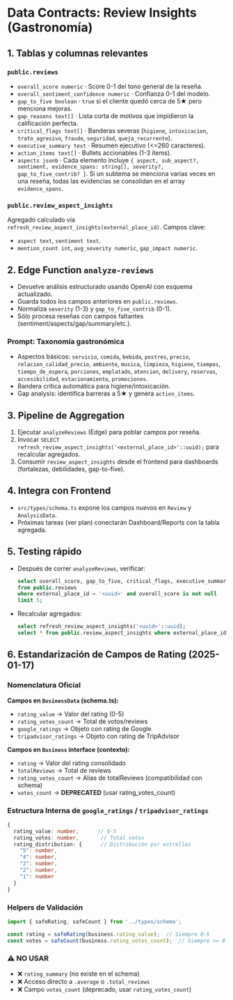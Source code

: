 # Data Contracts: Review Insights (Gastronomía)

## 1. Tablas y columnas relevantes

### `public.reviews`
- `overall_score numeric` · Score 0-1 del tono general de la reseña.
- `overall_sentiment_confidence numeric` · Confianza 0-1 del modelo.
- `gap_to_five boolean` · `true` si el cliente quedó cerca de 5★ pero menciona mejoras.
- `gap_reasons text[]` · Lista corta de motivos que impidieron la calificación perfecta.
- `critical_flags text[]` · Banderas severas (`higiene`, `intoxicacion`, `trato_agresivo`, `fraude`, `seguridad`, `queja_recurrente`).
- `executive_summary text` · Resumen ejecutivo (<=260 caracteres).
- `action_items text[]` · Bullets accionables (1-3 ítems).
- `aspects jsonb` · Cada elemento incluye `{ aspect, sub_aspect?, sentiment, evidence_spans: string[], severity?, gap_to_five_contrib? }`. Si un subtema se menciona varias veces en una reseña, todas las evidencias se consolidan en el array `evidence_spans`.

### `public.review_aspect_insights`
Agregado calculado vía `refresh_review_aspect_insights(external_place_id)`.
Campos clave:
- `aspect text`, `sentiment text`.
- `mention_count int`, `avg_severity numeric`, `gap_impact numeric`.

## 2. Edge Function `analyze-reviews`
- Devuelve análisis estructurado usando OpenAI con esquema actualizado.
- Guarda todos los campos anteriores en `public.reviews`.
- Normaliza `severity` (1-3) y `gap_to_five_contrib` (0-1).
- Sólo procesa reseñas con campos faltantes (sentiment/aspects/gap/summary/etc.).

### Prompt: Taxonomía gastronómica
- Aspectos básicos: `servicio`, `comida`, `bebida`, `postres`, `precio`, `relacion_calidad_precio`, `ambiente`, `musica`, `limpieza`, `higiene`, `tiempos`, `tiempo_de_espera`, `porciones`, `emplatado`, `atencion`, `delivery`, `reservas`, `accesibilidad`, `estacionamiento`, `promociones`.
- Bandera crítica automática para higiene/intoxicación.
- Gap analysis: identifica barreras a 5★ y genera `action_items`.

## 3. Pipeline de Aggregation
1. Ejecutar `analyzeReviews` (Edge) para poblar campos por reseña.
2. Invocar `SELECT refresh_review_aspect_insights('<external_place_id>'::uuid);` para recalcular agregados.
3. Consumir `review_aspect_insights` desde el frontend para dashboards (fortalezas, debilidades, gap-to-five).

## 4. Integra con Frontend
- `src/types/schema.ts` expone los campos nuevos en `Review` y `AnalysisData`.
- Próximas tareas (ver plan) conectarán Dashboard/Reports con la tabla agregada.

## 5. Testing rápido
- Después de correr `analyzeReviews`, verificar:
  ```sql
  select overall_score, gap_to_five, critical_flags, executive_summary
  from public.reviews
  where external_place_id = '<uuid>' and overall_score is not null
  limit 5;
  ```
- Recalcular agregados:
  ```sql
  select refresh_review_aspect_insights('<uuid>'::uuid);
  select * from public.review_aspect_insights where external_place_id = '<uuid>';
  ```

## 6. Estandarización de Campos de Rating (2025-01-17)

### Nomenclatura Oficial
**Campos en `BusinessData` (schema.ts):**
- `rating_value` → Valor del rating (0-5)
- `rating_votes_count` → Total de votos/reviews
- `google_ratings` → Objeto con rating de Google
- `tripadvisor_ratings` → Objeto con rating de TripAdvisor

**Campos en `Business` interface (contexto):**
- `rating` → Valor del rating consolidado
- `totalReviews` → Total de reviews
- `rating_votes_count` → Alias de totalReviews (compatibilidad con schema)
- `votes_count` → **DEPRECATED** (usar rating_votes_count)

### Estructura Interna de `google_ratings` / `tripadvisor_ratings`
```typescript
{
  rating_value: number,      // 0-5
  rating_votes: number,       // Total votos
  rating_distribution: {      // Distribución por estrellas
    "5": number,
    "4": number,
    "3": number,
    "2": number,
    "1": number
  }
}
```

### Helpers de Validación
```typescript
import { safeRating, safeCount } from '../types/schema';

const rating = safeRating(business.rating_value);  // Siempre 0-5
const votes = safeCount(business.rating_votes_count);  // Siempre >= 0
```

### ⚠️ NO USAR
- ❌ `rating_summary` (no existe en el schema)
- ❌ Acceso directo a `.average` o `.total_reviews`
- ❌ Campo `votes_count` (deprecado, usar `rating_votes_count`)

